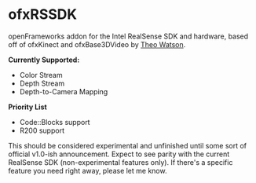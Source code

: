 ofxRSSDK
========

openFrameworks addon for the Intel RealSense SDK and hardware, based off of ofxKinect and ofxBase3DVideo by [Theo Watson](https://github.com/ofTheo/).

**Currently Supported:**
* Color Stream
* Depth Stream
* Depth-to-Camera Mapping

**Priority List**
* Code::Blocks support
* R200 support


This should be considered experimental and unfinished until some sort of official v1.0-ish announcement.  Expect to see parity with the current RealSense SDK (non-experimental features only).  If there's a specific feature you need right away, please let me know.

